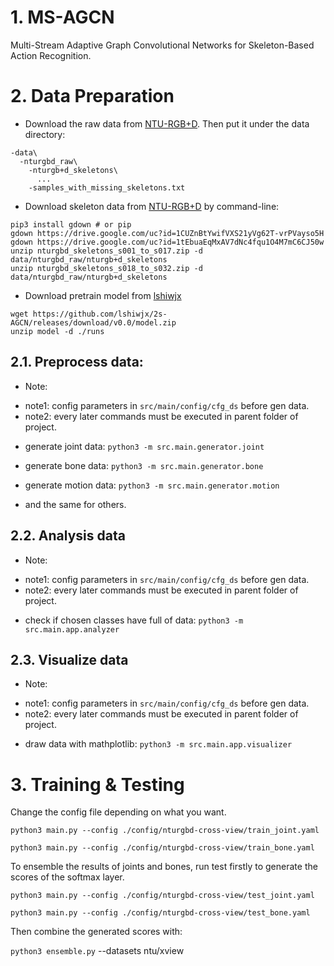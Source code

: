 # 1. MS-AGCN
Multi-Stream Adaptive Graph Convolutional Networks for Skeleton-Based Action Recognition.

# 2. Data Preparation

- Download the raw data from [NTU-RGB+D](https://github.com/shahroudy/NTURGB-D). Then put it under the data directory:

```
-data\
  -nturgbd_raw\  
    -nturgb+d_skeletons\
      ...
    -samples_with_missing_skeletons.txt
```

[https://github.com/shahroudy/NTURGB-D]: NTU-RGB+D


- Download skeleton data from [NTU-RGB+D](https://github.com/shahroudy/NTURGB-D) by command-line:

```
pip3 install gdown # or pip
gdown https://drive.google.com/uc?id=1CUZnBtYwifVXS21yVg62T-vrPVayso5H
gdown https://drive.google.com/uc?id=1tEbuaEqMxAV7dNc4fqu1O4M7mC6CJ50w
unzip nturgbd_skeletons_s001_to_s017.zip -d data/nturgbd_raw/nturgb+d_skeletons
unzip nturgbd_skeletons_s018_to_s032.zip -d data/nturgbd_raw/nturgb+d_skeletons
```

- Download pretrain model from [lshiwjx](https://github.com/lshiwjx)

```
wget https://github.com/lshiwjx/2s-AGCN/releases/download/v0.0/model.zip
unzip model -d ./runs
```
## 2.1. Preprocess data:

* Note: 
+ note1: config parameters in `src/main/config/cfg_ds` before gen data.
+ note2: every later commands must be executed in parent folder of project.

- generate joint data:          `python3 -m src.main.generator.joint`

- generate bone data:           `python3 -m src.main.generator.bone`
    
- generate motion data:          `python3 -m src.main.generator.motion`

- and the same for others.


## 2.2. Analysis data

* Note: 
+ note1: config parameters in `src/main/config/cfg_ds` before gen data.
+ note2: every later commands must be executed in parent folder of project.

- check if chosen classes have full of data: `python3 -m src.main.app.analyzer`
## 2.3. Visualize data

* Note: 
+ note1: config parameters in `src/main/config/cfg_ds` before gen data.
+ note2: every later commands must be executed in parent folder of project.

- draw data with mathplotlib: `python3 -m src.main.app.visualizer`

# 3. Training & Testing

Change the config file depending on what you want.


  `python3 main.py --config ./config/nturgbd-cross-view/train_joint.yaml`

  `python3 main.py --config ./config/nturgbd-cross-view/train_bone.yaml`

To ensemble the results of joints and bones, run test firstly to generate the scores of the softmax layer. 

  `python3 main.py --config ./config/nturgbd-cross-view/test_joint.yaml`

  `python3 main.py --config ./config/nturgbd-cross-view/test_bone.yaml`

Then combine the generated scores with: 

  `python3 ensemble.py` --datasets ntu/xview

